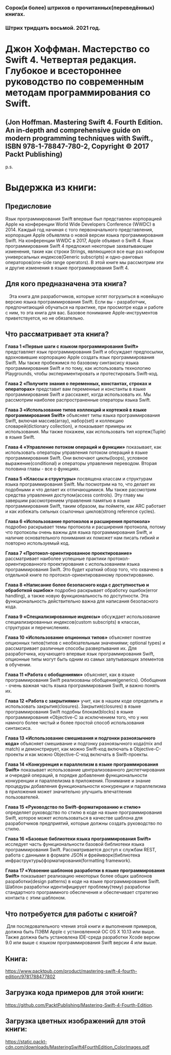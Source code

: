 ### Сорок(и более) штрихов о прочитанных(переведённых) книгах. 
### Штрих тридцать восьмой. 2021 год.

# Джон Хоффман. Мастерство со Swift 4. Четвертая редакция. Глубокое и всестороннее руководство по современным методам программирования со Swift.
## (Jon Hoffman. Mastering Swift 4. Fourth Edition. An in-depth and comprehensive guide on modern programming techniques with Swift., ISBN 978-1-78847-780-2, Copyright © 2017 Packt Publishing)

p.s.

# Выдержка из книги:


## Предисловие

Язык программирования Swift впервые был представлен корпорацией  Apple на конференции World Wide Developers Conference (WWDC) в 2014. Каждый год начиная с того первоначального представления, корпорация Apple объявляла о новой версии языка программирования Swift. На конференции WWDC в 2017, Apple объявил о Swift 4.
Язык программирования Swift 4 предложил некоторые захватывающие изменения, такие как строки Strings, являющиеся все еще раз набором универсальных индексов(Generic subscripts) и одно-ранговых операторов(one-side range operators). В этой книге мы рассмотрим эти и другие изменения в языке программирования Swift 4.
 
## Для кого предназначена эта книга?
 
 Эта книга для разработчиков, которые хотят погрузиться в новейшую версию языка программирования Swift. Если вы - разработчик, предпочитающий обучаться на практике, при просмотре кода и работе с ним, то эта книга для вас. Базовое понимание Apple-инструментов приветствуется, но не обязательно.
 
## Что рассматривает эта книга?

**Глава 1 «Первые шаги с языком программирования Swift»** представляет язык программирования Swift и обсуждает предпосылки, вдохновившие корпорацию Apple создать язык программирования Swift. Мы также пробежимся по базовому синтаксису языка программирования Swift и по тому, как использовать технологию Playgrounds, чтобы экспериментировать и протестировать Swift-код.

**Глава 2 «Получите знания о переменных, константах, строках и операторах»** представит вам переменные и константы в языке программирования Swift и расскажет, когда использовать их. Мы рассмотрим наиболее распространенные операторы языка Swift.

**Глава 3 «Использование типов коллекций и кортежей в языке программирования Swift»** объясняет типы языка программирования Swift, включая массив(array), набор(set) и коллекцию словарей(dictionary collection), и показывает примеры их использования. Мы также покажем, как использовать тип  кортеж(Tuple) в языке Swift.

**Глава 4 «Управление потоком операций и функции»** показывает, как использовать операторы управления потоком операций в языке программирования Swift. Они включают циклы(loops), условное выражение(conditional) и операторы управления переводом. Вторая половина главы - все о функциях.

**Глава 5 «Классы и структуры»** посвящена классам и структурам языка программирования Swift. Мы посмотрим на то, что делает их подобными и что делает их отличающимися. Мы также рассмотрим средства управления доступом(access controls). Эту главу мы завершим рассмотрением управления памятью в языке программирования Swift, таким образом, вы поймете, как ARC работает и как избежать сильных ссылочных циклов(strong reference cycles).

**Глава 6 «Использование протоколов и расширения протокола»** подробно раскрывает темы протокола и расширения протокола, потому что протоколы очень важны для языка программирования Swift, и наличие основательного понимания их поможет нам писать гибкий и повторно используемый код.

**Глава 7 «Протокол-ориентированное проектирование»** рассматривает  наиболее успешные практики протокол-ориентированного проектирования с использованием языка программирования Swift. Это будет краткий обзор того, что охвачено в отдельной книге по протокол-ориентированному проектированию.

**Глава 8 «Написание более безопасного кода с доступностью и обработкой ошибок»** подробно раскрывает обработку ошибок(error handling), а также новую функциональность по доступности. Эта функциональность действительно важна для написания безопасного кода.

**Глава 9 «Специализированные индексы»** обсуждает использование специализированных индексов(custom subscripts) в классах, структурах и перечислениях.

**Глава 10 «Использование опционных типов»** объясняет понятие опционных типов(типов с необязательным значениями; optional types) и рассматривает различные способы развертывания их. Для разработчика, изучающего впервые язык программирования Swift, опционные типы могут быть одним из самых запутывающих элементов в обучении.

**Глава 11 «Работа с обобщениями»** объясняет, как в языке программирования Swift реализованы обобщения(generics). Обобщения - очень важная часть языка программирования Swift, и важно понять их.

**Глава 12 «Работа с закрытиями»** учит, как в нашем коде определить и использовать закрытия(closures). Закрытия(closures) в языке программирования Swift подобны блокам(blocks) в языке программирования «Objective-C за исключением того, что у них намного более чистый и более простой способ использования синтаксиса.

**Глава 13 «Использование смешивания и подгонки разноязычного кода»** объясняет смешивание и подгонку разноязычного кода(mix and match) и демонстрирует, как можно Swift-код включать в Objective-C-проекты и как можно Objective-C-код включать в Swift-проекты.

**Глава 14 «Конкуренция и параллелизм в языке программирования Swift»** показывает использование централизованного диспетчирования и очередей  операций, в порядке добавления функциональности конкуренции и параллелизма в приложения. Понимание и знание процедуры добавления функциональности конкуренции и параллелизма в приложения может значительно улучшить впечатления пользователей.

**Глава 15 «Руководство по Swift-форматированию и стилю»** определяет руководство по стилю в коде на языке программирования Swift, которое может использоваться в качестве шаблона для разработчиков предприятий, которые должны создать руководство по стилю.

**Глава 16 «Базовые библиотеки языка программирования Swift»** исследует часть функциональности базовой библиотеки языка программирования Swift. Рассматривается доступ к службам REST, работа с данными в формате JSON и фреймворк(библиотека инфраструктуры)форматирования(formatting framework).

**Глава 17 «Усвоение шаблонов разработки в языке программирования Swift»** показывает реализацию некоторых более общих шаблонов разработки(design patterns) в коде на языке программирования Swift. Шаблон разработки идентифицирует проблему(тему) разработки стандартного программного обеспечения и обеспечивает стратегию контакта с этим шаблоном.

## Что потребуется для работы с книгой?
 Для последовательного чтения этой книги и выполнения примеров, должна быть ПЭВМ Apple с установленной ОС OS X 10.13 или выше. Также должна быть установлена IDE-среда разработки Xcode версии 9.0  или выше с языком программирования Swift версии 4 или выше.

## Книга:
https://www.packtpub.com/product/mastering-swift-4-fourth-edition/9781788477802

## Загрузка кода примеров для этой книги:
https://github.com/PacktPublishing/Mastering-Swift-4-Fourth-Edition.

## Загрузка цветных изображений для этой книги:
https://static.packt-cdn.com/downloads/MasteringSwift4FourthEdition_ColorImages.pdf